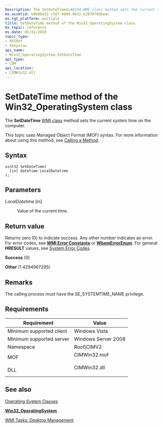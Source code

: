 ```yaml
---
Description: The SetDateTime&\#8194;WMI class method sets the current system time on the computer.
ms.assetid: b9b86a52-c3d7-489d-8632-b297970dbeac
ms.tgt_platform: multiple
title: SetDateTime method of the Win32_OperatingSystem class
ms.topic: reference
ms.date: 05/31/2018
topic_type: 
- APIRef
- kbSyntax
api_name: 
- Win32_OperatingSystem.SetDateTime
api_type: 
- COM
api_location: 
- CIMWin32.dll
---
```


# SetDateTime method of the Win32\_OperatingSystem class

The **SetDateTime** [WMI class](/windows/desktop/WmiSdk/retrieving-a-class) method sets the current system time on the computer.

This topic uses Managed Object Format (MOF) syntax. For more information about using this method, see [Calling a Method](/windows/desktop/WmiSdk/calling-a-method).

## Syntax


```mof
uint32 SetDateTime(
  [in] datetime LocalDatetime
);
```



## Parameters

<dl> <dt>

*LocalDatetime* \[in\]
</dt> <dd>

Value of the current time.

</dd> </dl>

## Return value

Returns zero (0) to indicate success. Any other number indicates an error. For error codes, see [**WMI Error Constants**](/windows/desktop/WmiSdk/wmi-error-constants) or [**WbemErrorEnum**](/windows/desktop/api/wbemdisp/ne-wbemdisp-wbemerrorenum). For general **HRESULT** values, see [System Error Codes](/windows/desktop/Debug/system-error-codes).

<dl> <dt>

**Success** (0)
</dt> <dt>

**Other** (1 4294967295)
</dt> </dl>

## Remarks

The calling process must have the SE\_SYSTEMTIME\_NAME privilege.

## Requirements



| Requirement | Value |
|-------------------------------------|-----------------------------------------------------------------------------------------|
| Minimum supported client<br/> | Windows Vista<br/>                                                                |
| Minimum supported server<br/> | Windows Server 2008<br/>                                                          |
| Namespace<br/>                | Root\\CIMV2<br/>                                                                  |
| MOF<br/>                      | <dl> <dt>CIMWin32.mof</dt> </dl> |
| DLL<br/>                      | <dl> <dt>CIMWin32.dll</dt> </dl> |



## See also

<dl> <dt>

[Operating System Classes](/previous-versions//aa392727(v=vs.85))
</dt> <dt>

[**Win32\_OperatingSystem**](win32-operatingsystem.md)
</dt> <dt>

[WMI Tasks: Desktop Management](/windows/desktop/WmiSdk/wmi-tasks--desktop-management)
</dt> </dl>

 

